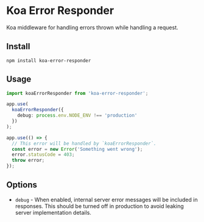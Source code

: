 # Koa Error Responder

Koa middleware for handling errors thrown while handling a request.

## Install

```
npm install koa-error-responder
```

## Usage

```ts
import koaErrorResponder from 'koa-error-responder';

app.use(
  koaErrorResponder({
    debug: process.env.NODE_ENV !== 'production'
  })
);

app.use(() => {
  // This error will be handled by `koaErrorResponder`.
  const error = new Error('Something went wrong');
  error.statusCode = 403;
  throw error;
});
```

## Options

- `debug` - When enabled, internal server error messages will be included in responses. This should be turned off in production to avoid leaking server implementation details.
